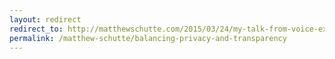 ```yaml
---
layout: redirect
redirect_to: http://matthewschutte.com/2015/03/24/my-talk-from-voice-exit-on-balancing-privacy-and-transparency-in-a-digitally-connected-world/
permalink: /matthew-schutte/balancing-privacy-and-transparency
---
```

